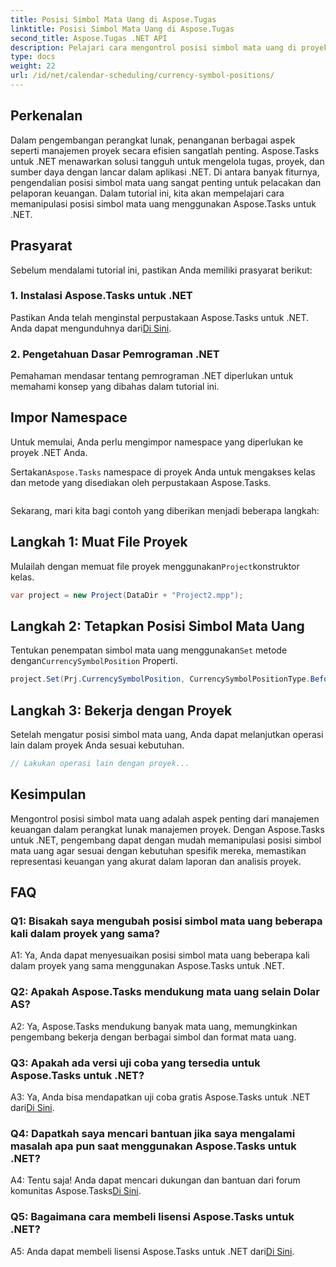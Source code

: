 ```yaml
---
title: Posisi Simbol Mata Uang di Aspose.Tugas
linktitle: Posisi Simbol Mata Uang di Aspose.Tugas
second_title: Aspose.Tugas .NET API
description: Pelajari cara mengontrol posisi simbol mata uang di proyek .NET dengan mudah dengan Aspose.Tasks.
type: docs
weight: 22
url: /id/net/calendar-scheduling/currency-symbol-positions/
---
```

## Perkenalan

Dalam pengembangan perangkat lunak, penanganan berbagai aspek seperti manajemen proyek secara efisien sangatlah penting. Aspose.Tasks untuk .NET menawarkan solusi tangguh untuk mengelola tugas, proyek, dan sumber daya dengan lancar dalam aplikasi .NET. Di antara banyak fiturnya, pengendalian posisi simbol mata uang sangat penting untuk pelacakan dan pelaporan keuangan. Dalam tutorial ini, kita akan mempelajari cara memanipulasi posisi simbol mata uang menggunakan Aspose.Tasks untuk .NET.

## Prasyarat

Sebelum mendalami tutorial ini, pastikan Anda memiliki prasyarat berikut:

### 1. Instalasi Aspose.Tasks untuk .NET

 Pastikan Anda telah menginstal perpustakaan Aspose.Tasks untuk .NET. Anda dapat mengunduhnya dari[Di Sini](https://releases.aspose.com/tasks/net/).

### 2. Pengetahuan Dasar Pemrograman .NET

Pemahaman mendasar tentang pemrograman .NET diperlukan untuk memahami konsep yang dibahas dalam tutorial ini.

## Impor Namespace

Untuk memulai, Anda perlu mengimpor namespace yang diperlukan ke proyek .NET Anda. 

 Sertakan`Aspose.Tasks` namespace di proyek Anda untuk mengakses kelas dan metode yang disediakan oleh perpustakaan Aspose.Tasks.

```csharp

```

Sekarang, mari kita bagi contoh yang diberikan menjadi beberapa langkah:

## Langkah 1: Muat File Proyek

 Mulailah dengan memuat file proyek menggunakan`Project`konstruktor kelas.

```csharp
var project = new Project(DataDir + "Project2.mpp");
```

## Langkah 2: Tetapkan Posisi Simbol Mata Uang

 Tentukan penempatan simbol mata uang menggunakan`Set` metode dengan`CurrencySymbolPosition` Properti.

```csharp
project.Set(Prj.CurrencySymbolPosition, CurrencySymbolPositionType.Before);
```

## Langkah 3: Bekerja dengan Proyek

Setelah mengatur posisi simbol mata uang, Anda dapat melanjutkan operasi lain dalam proyek Anda sesuai kebutuhan.

```csharp
// Lakukan operasi lain dengan proyek...
```

## Kesimpulan

Mengontrol posisi simbol mata uang adalah aspek penting dari manajemen keuangan dalam perangkat lunak manajemen proyek. Dengan Aspose.Tasks untuk .NET, pengembang dapat dengan mudah memanipulasi posisi simbol mata uang agar sesuai dengan kebutuhan spesifik mereka, memastikan representasi keuangan yang akurat dalam laporan dan analisis proyek.

## FAQ

### Q1: Bisakah saya mengubah posisi simbol mata uang beberapa kali dalam proyek yang sama?

A1: Ya, Anda dapat menyesuaikan posisi simbol mata uang beberapa kali dalam proyek yang sama menggunakan Aspose.Tasks untuk .NET.

### Q2: Apakah Aspose.Tasks mendukung mata uang selain Dolar AS?

A2: Ya, Aspose.Tasks mendukung banyak mata uang, memungkinkan pengembang bekerja dengan berbagai simbol dan format mata uang.

### Q3: Apakah ada versi uji coba yang tersedia untuk Aspose.Tasks untuk .NET?

 A3: Ya, Anda bisa mendapatkan uji coba gratis Aspose.Tasks untuk .NET dari[Di Sini](https://releases.aspose.com/).

### Q4: Dapatkah saya mencari bantuan jika saya mengalami masalah apa pun saat menggunakan Aspose.Tasks untuk .NET?

 A4: Tentu saja! Anda dapat mencari dukungan dan bantuan dari forum komunitas Aspose.Tasks[Di Sini](https://forum.aspose.com/c/tasks/15).

### Q5: Bagaimana cara membeli lisensi Aspose.Tasks untuk .NET?

 A5: Anda dapat membeli lisensi Aspose.Tasks untuk .NET dari[Di Sini](https://purchase.aspose.com/buy).